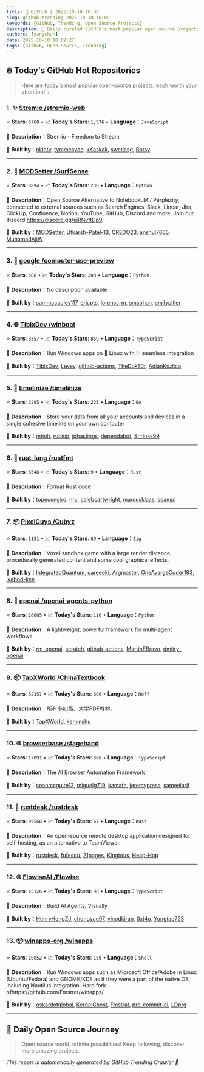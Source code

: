 ```yaml
---
title: 🚀 GitHub | 2025-10-10 10:09
slug: github-trending-2025-10-10 10:09
keywords: [GitHub, Trending, Open Source Projects]
description: 🌟 Daily curated GitHub's most popular open-source projects to help you stay on the pulse of technology!
authors: [yangshun]
date: 2025-10-10 10:09:27
tags: [GitHub, Open Source, Trending]
---
```


## 🔥 Today's GitHub Hot Repositories

> Here are today's most popular open-source projects, each worth your attention! 💡

### 1. ✨ [Stremio /stremio-web](https://github.com/Stremio/stremio-web)

⭐ **Stars**: `6768`   •   📈 **Today's Stars**: `1,576`   •   **Language**：`JavaScript`

📝 **Description**：Stremio - Freedom to Stream

🤝 **Built by**：[nklhtv](https://github.com/nklhtv), [tymmesyde](https://github.com/tymmesyde), [kKaskak](https://github.com/kKaskak), [swetlasg](https://github.com/swetlasg), [Botsy](https://github.com/Botsy)

---

### 2. 🐍 [MODSetter /SurfSense](https://github.com/MODSetter/SurfSense)

⭐ **Stars**: `8894`   •   📈 **Today's Stars**: `236`   •   **Language**：`Python`

📝 **Description**：Open Source Alternative to NotebookLM / Perplexity, connected to external sources such as Search Engines, Slack, Linear, Jira, ClickUp, Confluence, Notion, YouTube, GitHub, Discord and more. Join our discord:https://discord.gg/ejRNvftDp9

🤝 **Built by**：[MODSetter](https://github.com/MODSetter), [Utkarsh-Patel-13](https://github.com/Utkarsh-Patel-13), [CREDO23](https://github.com/CREDO23), [anshul7665](https://github.com/anshul7665), [MuhamadAjiW](https://github.com/MuhamadAjiW)

---

### 3. 🐍 [google /computer-use-preview](https://github.com/google/computer-use-preview)

⭐ **Stars**: `688`   •   📈 **Today's Stars**: `203`   •   **Language**：`Python`

📝 **Description**：No description available

🤝 **Built by**：[sammccauley117](https://github.com/sammccauley117), [ericpts](https://github.com/ericpts), [lorenss-m](https://github.com/lorenss-m), [smsohan](https://github.com/smsohan), [emilypitler](https://github.com/emilypitler)

---

### 4. 🌐 [TibixDev /winboat](https://github.com/TibixDev/winboat)

⭐ **Stars**: `8357`   •   📈 **Today's Stars**: `859`   •   **Language**：`TypeScript`

📝 **Description**：Run Windows apps on 🐧 Linux with ✨ seamless integration

🤝 **Built by**：[TibixDev](https://github.com/TibixDev), [Levev](https://github.com/Levev), [github-actions](https://github.com/github-actions), [TheDokT0r](https://github.com/TheDokT0r), [AdianKozlica](https://github.com/AdianKozlica)

---

### 5. 🚦 [timelinize /timelinize](https://github.com/timelinize/timelinize)

⭐ **Stars**: `2205`   •   📈 **Today's Stars**: `225`   •   **Language**：`Go`

📝 **Description**：Store your data from all your accounts and devices in a single cohesive timeline on your own computer

🤝 **Built by**：[mholt](https://github.com/mholt), [rubiojr](https://github.com/rubiojr), [jphastings](https://github.com/jphastings), [dependabot](https://github.com/dependabot), [Shrinks99](https://github.com/Shrinks99)

---

### 6. 🦀 [rust-lang /rustfmt](https://github.com/rust-lang/rustfmt)

⭐ **Stars**: `6548`   •   📈 **Today's Stars**: `9`   •   **Language**：`Rust`

📝 **Description**：Format Rust code

🤝 **Built by**：[topecongiro](https://github.com/topecongiro), [nrc](https://github.com/nrc), [calebcartwright](https://github.com/calebcartwright), [marcusklaas](https://github.com/marcusklaas), [scampi](https://github.com/scampi)

---

### 7. 📦 [PixelGuys /Cubyz](https://github.com/PixelGuys/Cubyz)

⭐ **Stars**: `1151`   •   📈 **Today's Stars**: `89`   •   **Language**：`Zig`

📝 **Description**：Voxel sandbox game with a large render distance, procedurally generated content and some cool graphical effects.

🤝 **Built by**：[IntegratedQuantum](https://github.com/IntegratedQuantum), [careeoki](https://github.com/careeoki), [Argmaster](https://github.com/Argmaster), [OneAvargeCoder193](https://github.com/OneAvargeCoder193), [ikabod-kee](https://github.com/ikabod-kee)

---

### 8. 🐍 [openai /openai-agents-python](https://github.com/openai/openai-agents-python)

⭐ **Stars**: `16005`   •   📈 **Today's Stars**: `116`   •   **Language**：`Python`

📝 **Description**：A lightweight, powerful framework for multi-agent workflows

🤝 **Built by**：[rm-openai](https://github.com/rm-openai), [seratch](https://github.com/seratch), [github-actions](https://github.com/github-actions), [MartinEBravo](https://github.com/MartinEBravo), [dmitry-openai](https://github.com/dmitry-openai)

---

### 9. 📦 [TapXWorld /ChinaTextbook](https://github.com/TapXWorld/ChinaTextbook)

⭐ **Stars**: `52157`   •   📈 **Today's Stars**: `606`   •   **Language**：`Roff`

📝 **Description**：所有小初高、大学PDF教材。

🤝 **Built by**：[TapXWorld](https://github.com/TapXWorld), [keminshu](https://github.com/keminshu)

---

### 10. 🌐 [browserbase /stagehand](https://github.com/browserbase/stagehand)

⭐ **Stars**: `17891`   •   📈 **Today's Stars**: `366`   •   **Language**：`TypeScript`

📝 **Description**：The AI Browser Automation Framework

🤝 **Built by**：[seanmcguire12](https://github.com/seanmcguire12), [miguelg719](https://github.com/miguelg719), [kamath](https://github.com/kamath), [jeremypress](https://github.com/jeremypress), [sameelarif](https://github.com/sameelarif)

---

### 11. 🦀 [rustdesk /rustdesk](https://github.com/rustdesk/rustdesk)

⭐ **Stars**: `99568`   •   📈 **Today's Stars**: `67`   •   **Language**：`Rust`

📝 **Description**：An open-source remote desktop application designed for self-hosting, as an alternative to TeamViewer.

🤝 **Built by**：[rustdesk](https://github.com/rustdesk), [fufesou](https://github.com/fufesou), [21pages](https://github.com/21pages), [Kingtous](https://github.com/Kingtous), [Heap-Hop](https://github.com/Heap-Hop)

---

### 12. 🌐 [FlowiseAI /Flowise](https://github.com/FlowiseAI/Flowise)

⭐ **Stars**: `45126`   •   📈 **Today's Stars**: `98`   •   **Language**：`TypeScript`

📝 **Description**：Build AI Agents, Visually

🤝 **Built by**：[HenryHengZJ](https://github.com/HenryHengZJ), [chungyau97](https://github.com/chungyau97), [vinodkiran](https://github.com/vinodkiran), [0xi4o](https://github.com/0xi4o), [Yongtae723](https://github.com/Yongtae723)

---

### 13. 📦 [winapps-org /winapps](https://github.com/winapps-org/winapps)

⭐ **Stars**: `10852`   •   📈 **Today's Stars**: `150`   •   **Language**：`Shell`

📝 **Description**：Run Windows apps such as Microsoft Office/Adobe in Linux (Ubuntu/Fedora) and GNOME/KDE as if they were a part of the native OS, including Nautilus integration. Hard fork ofhttps://github.com/Fmstrat/winapps/

🤝 **Built by**：[oskardotglobal](https://github.com/oskardotglobal), [KernelGhost](https://github.com/KernelGhost), [Fmstrat](https://github.com/Fmstrat), [pre-commit-ci](https://github.com/pre-commit-ci), [LDprg](https://github.com/LDprg)

---

## 🌈 Daily Open Source Journey

> Open source world, infinite possibilities! Keep following, discover more amazing projects.

*This report is automatically generated by GitHub Trending Crawler 🤖*
